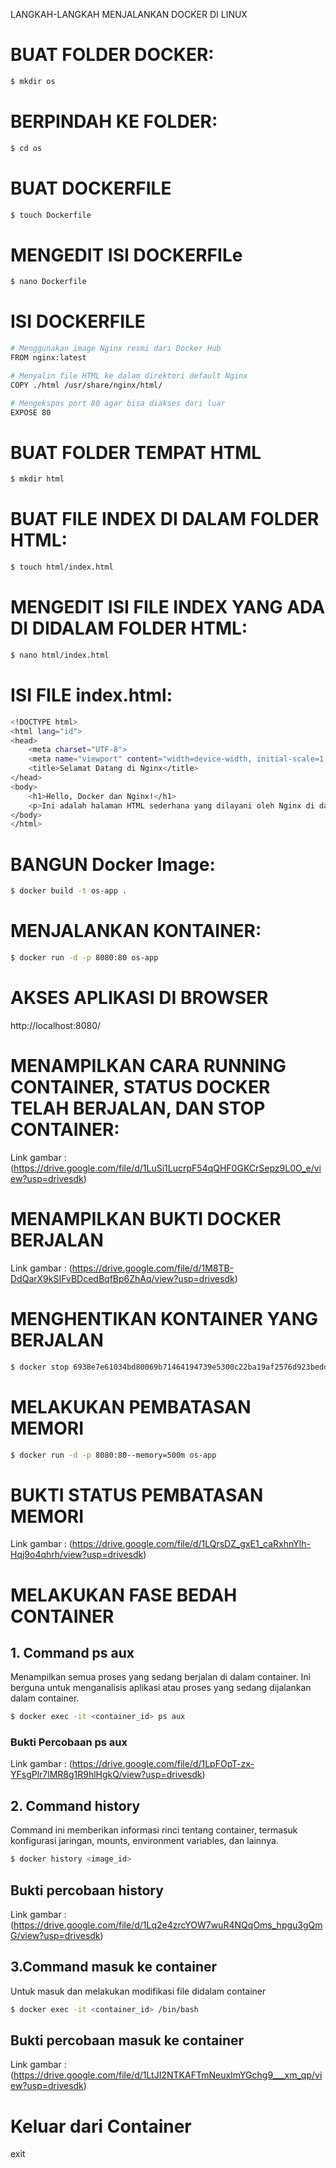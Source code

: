 LANGKAH-LANGKAH MENJALANKAN DOCKER DI LINUX

# BUAT FOLDER DOCKER:
```bash
$ mkdir os
```
# BERPINDAH KE FOLDER:
```bash
$ cd os
```
# BUAT DOCKERFILE
```bash
$ touch Dockerfile
```
# MENGEDIT ISI DOCKERFILe
```bash
$ nano Dockerfile
```
# ISI DOCKERFILE
```bash
# Menggunakan image Nginx resmi dari Docker Hub
FROM nginx:latest

# Menyalin file HTML ke dalam direktori default Nginx
COPY ./html /usr/share/nginx/html/

# Mengekspos port 80 agar bisa diakses dari luar
EXPOSE 80
```
# BUAT FOLDER TEMPAT HTML
```bash
$ mkdir html
```
# BUAT FILE INDEX DI DALAM FOLDER HTML:
```bash
$ touch html/index.html
```
# MENGEDIT ISI FILE INDEX YANG ADA DI DIDALAM FOLDER HTML:
```bash
$ nano html/index.html
```

# ISI FILE index.html:
```bash
<!DOCTYPE html>
<html lang="id">
<head>
    <meta charset="UTF-8">
    <meta name="viewport" content="width=device-width, initial-scale=1.0">
    <title>Selamat Datang di Nginx</title>
</head>
<body>
    <h1>Hello, Docker dan Nginx!</h1>
    <p>Ini adalah halaman HTML sederhana yang dilayani oleh Nginx di dalam Docker container.</p>
</body>
</html>
```

#  BANGUN Docker Image:
```bash
$ docker build -t os-app .
```

# MENJALANKAN KONTAINER:
```bash
$ docker run -d -p 8080:80 os-app
```

# AKSES APLIKASI DI BROWSER
http://localhost:8080/

# MENAMPILKAN CARA RUNNING CONTAINER, STATUS DOCKER TELAH BERJALAN, DAN STOP CONTAINER:
Link gambar : (https://drive.google.com/file/d/1LuSi1LucrpF54qQHF0GKCrSepz9L0O_e/view?usp=drivesdk)


# MENAMPILKAN BUKTI DOCKER BERJALAN
Link gambar : (https://drive.google.com/file/d/1M8TB-DdQarX9kSIFvBDcedBqfBp6ZhAq/view?usp=drivesdk)


# MENGHENTIKAN KONTAINER YANG BERJALAN
```bash
$ docker stop 6938e7e61034bd80069b71464194739e5300c22ba19af2576d923bedd5cb2aa5
```
# MELAKUKAN PEMBATASAN MEMORI
```bash
$ docker run -d -p 8080:80--memory=500m os-app
```
# BUKTI STATUS PEMBATASAN MEMORI
Link gambar : (https://drive.google.com/file/d/1LQrsDZ_gxE1_caRxhnYlh-Hqj9o4qhrh/view?usp=drivesdk)
# MELAKUKAN FASE BEDAH CONTAINER
## 1. Command ps aux
Menampilkan semua proses yang sedang berjalan di dalam container. Ini berguna untuk menganalisis aplikasi atau proses yang sedang dijalankan dalam container.
```bash
$ docker exec -it <container_id> ps aux
```
### Bukti Percobaan ps aux
Link gambar : (https://drive.google.com/file/d/1LpFOpT-zx-YFsgPlr7lMR8g1R9hlHgkQ/view?usp=drivesdk)

## 2. Command history
Command ini memberikan informasi rinci tentang container, termasuk konfigurasi jaringan, mounts, environment variables, dan lainnya.
```bash
$ docker history <image_id>
```
## Bukti percobaan history
Link gambar : (https://drive.google.com/file/d/1Lq2e4zrcYOW7wuR4NQqOms_hpgu3gQmG/view?usp=drivesdk)

## 3.Command masuk ke container
Untuk masuk dan melakukan modifikasi file didalam container
```bash
$ docker exec -it <container_id> /bin/bash
```
## Bukti percobaan masuk ke container
Link gambar : (https://drive.google.com/file/d/1LtJI2NTKAFTmNeuxImYGchg9___xm_qp/view?usp=drivesdk)

# Keluar dari Container
exit
